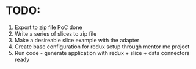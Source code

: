 # TODO:

1. Export to zip file PoC done
2. Write a series of slices to zip file
3. Make a desireable slice example with the adapter
4. Create base configuration for redux setup through mentor me project
5. Run code - generate application with redux + slice + data connectors ready